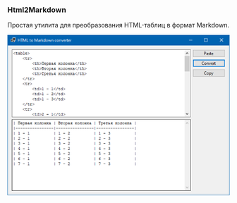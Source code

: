 ### Html2Markdown

Простая утилита для преобразования HTML-таблиц в формат Markdown.

![html-agility-pack](html-agility-pack.png)